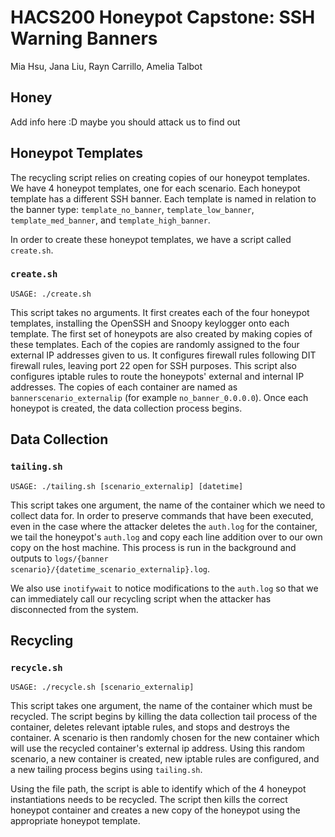# HACS200 Honeypot Capstone: SSH Warning Banners
Mia Hsu, Jana Liu, Rayn Carrillo, Amelia Talbot

## Honey
Add info here :D maybe you should attack us to find out

## Honeypot Templates
The recycling script relies on creating copies of our honeypot templates. We have 4 honeypot templates, one for each scenario. Each honeypot template has a different SSH banner. Each template is named in relation to the banner type: <code>template_no_banner</code>, <code>template_low_banner</code>, <code>template_med_banner</code>, and <code>template_high_banner</code>.

In order to create these honeypot templates, we have a script called <code>create.sh</code>.

### <code>create.sh</code>
<code>USAGE: ./create.sh</code>

This script takes no arguments. It first creates each of the four honeypot templates, installing the OpenSSH and Snoopy keylogger onto each template. The first set of honeypots are also created by making copies of these templates. Each of the copies are randomly assigned to the four external IP addresses given to us. It configures firewall rules following DIT firewall rules, leaving port 22 open for SSH purposes. This script also configures iptable rules to route the honeypots' external and internal IP addresses. The copies of each container are named as <code>bannerscenario_externalip</code> (for example <code>no_banner_0.0.0.0</code>). Once each honeypot is created, the data collection process begins.
  
## Data Collection

### <code>tailing.sh</code>
<code>USAGE: ./tailing.sh [scenario_externalip] [datetime]</code>

This script takes one argument, the name of the container which we need to collect data for. In order to preserve commands that have been executed, even in the case where the attacker deletes the <code>auth.log</code> for the container, we tail the honeypot's <code>auth.log</code> and copy each line addition over to our own copy on the host machine. This process is run in the background and outputs to <code>logs/{banner scenario}/{datetime_scenario_externalip}.log</code>.

We also use <code>inotifywait</code> to notice modifications to the <code>auth.log</code> so that we can immediately call our recycling script when the attacker has disconnected from the system.

## Recycling
### <code>recycle.sh</code>
<code>USAGE: ./recycle.sh [scenario_externalip]</code>

This script takes one argument, the name of the container which must be recycled. The script begins by killing the data collection tail process of the container, deletes relevant iptable rules, and stops and destroys the container. A scenario is then randomly chosen for the new container which will use the recycled container's external ip address. Using this random scenario, a new container is created, new iptable rules are configured, and a new tailing process begins using <code>tailing.sh</code>.

Using the file path, the script is able to identify which of the 4 honeypot instantiations needs to be recycled. The script then kills the correct honeypot container and creates a new copy of the honeypot using the appropriate honeypot template.
